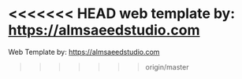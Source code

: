 <<<<<<< HEAD
web template by: https://almsaeedstudio.com
=======
Web Template by: https://almsaeedstudio.com
>>>>>>> origin/master

